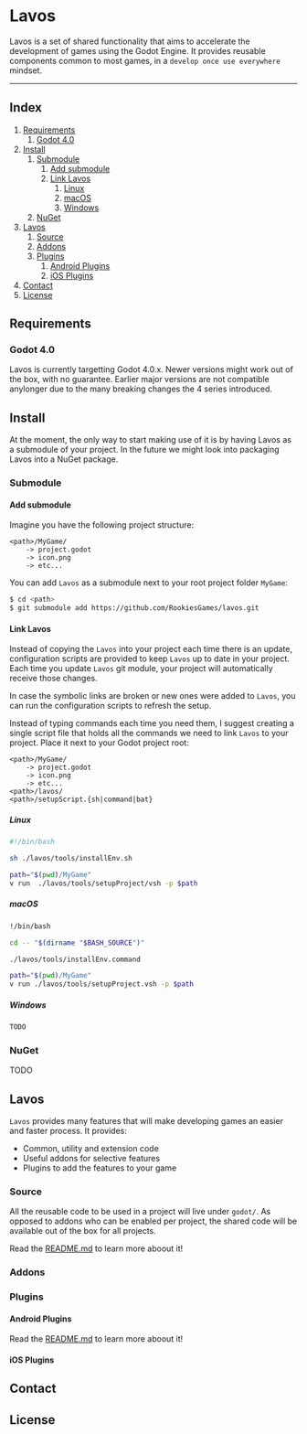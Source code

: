 # Lavos

Lavos is a set of shared functionality that aims to accelerate the development of games using the Godot Engine.
It provides reusable components common to most games, in a `develop once use everywhere` mindset.

---

## Index

1. [Requirements](#requirements)
    1. [Godot 4.0](#godot-40)
1. [Install](#install)
    1. [Submodule](#submodule)
        1. [Add submodule](#add-submodule)
        1. [Link Lavos](#link-lavos)
            1. [Linux](#linux)
            1. [macOS](#macos)
            1. [Windows](#windows)
    1. [NuGet](#nuget)
1. [Lavos](#lavos)
    1. [Source](#source)
    1. [Addons](#addons)
    1. [Plugins](#plugins)
        1. [Android Plugins](#android-plugins)
        1. [iOS Plugins](#ios-plugins)
1. [Contact](#contact)
1. [License](#license)

## Requirements

### Godot 4.0

Lavos is currently targetting Godot 4.0.x. 
Newer versions might work out of the box, with no guarantee.
Earlier major versions are not compatible anylonger due to the many breaking changes the 4 series introduced.

## Install

At the moment, the only way to start making use of it is by having Lavos as a submodule of your project.
In the future we might look into packaging Lavos into a NuGet package.

### Submodule

#### Add submodule

Imagine you have the following project structure:

```
<path>/MyGame/
    -> project.godot
    -> icon.png
    -> etc...
```

You can add `Lavos` as a submodule next to your root project folder `MyGame`:

```bash
$ cd <path>
$ git submodule add https://github.com/RookiesGames/lavos.git
```

#### Link Lavos

Instead of copying the `Lavos` into your project each time there is an update, configuration scripts
are provided to keep `Lavos` up to date in your project. Each time you update `Lavos` git module, 
your project will automatically receive those changes.

In case the symbolic links are broken or new ones were added to `Lavos`, you can run the configuration scripts to refresh the setup.

Instead of typing commands each time you need them, I suggest creating a single script file that holds all 
the commands we need to link `Lavos` to your project. Place it next to your Godot project root:

```
<path>/MyGame/
    -> project.godot
    -> icon.png
    -> etc...
<path>/lavos/
<path>/setupScript.{sh|command|bat}
```

##### Linux

```bash
#!/bin/bash

sh ./lavos/tools/installEnv.sh

path="$(pwd)/MyGame"
v run  ./lavos/tools/setupProject/vsh -p $path
```

##### macOS

```bash
!/bin/bash

cd -- "$(dirname "$BASH_SOURCE")"

./lavos/tools/installEnv.command

path="$(pwd)/MyGame"
v run ./lavos/tools/setupProject.vsh -p $path
```

##### Windows

```bash
TODO
```

### NuGet

TODO

## Lavos

`Lavos` provides many features that will make developing games an easier and faster process.
It provides:
- Common, utility and extension code
- Useful addons for selective features
- Plugins to add the features to your game

### Source

All the reusable code to be used in a project will live under `godot/`.
As opposed to addons who can be enabled per project, the shared code will be available
out of the box for all projects.

Read the [README.md](./godot/README.md) to learn more aboout it!

### Addons

### Plugins

#### Android Plugins

Read the [README.md](./plugins/README.md) to learn more aboout it!

#### iOS Plugins

## Contact

## License